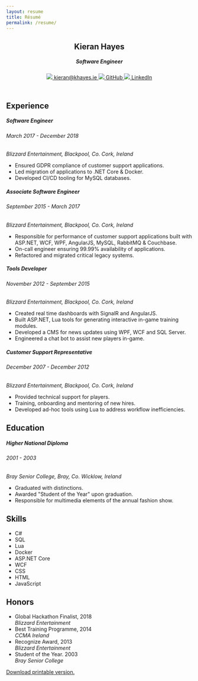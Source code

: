 ```yaml
---
layout: resume
title: Résumé
permalink: /resume/
---
```


<article>
    <header>
        <h1>Kieran Hayes</h1>
        <h5>Software Engineer</h5>
        <nav class="icons">
            <a href="mailto:kieran@khayes.ie" title="kieran@khayes.ie" target="_blank">
                <img src="{{ '/assets/icons/email.svg' | relative_url }}" />
                <span>kieran@khayes.ie</span>
            </a>
            <a href="https://github.com/khayes/" title="GitHub" target="_blank">
                <img src="{{ '/assets/icons/github.svg' | relative_url }}" />
                <span>GitHub</span>
            </a>
            <a href="https://www.linkedin.com/in/kieran-hayes/" title="LinkedIn" target="_blank">
                <img src="{{ '/assets/icons/linkedin.svg' | relative_url }}" />
                <span>LinkedIn</span>
            </a>
        </nav>
    </header>
    <section id="experience">
        <h2>Experience</h2>
        <section>
            <hgroup>
                <h5>Software Engineer</h5>
                <h6>March 2017 - December 2018</h6>
            </hgroup>
            <address class="blizzard-entertainment">Blizzard Entertainment, Blackpool, Co. Cork, Ireland</address>
            <ul>
                <li>Ensured GDPR compliance of customer support applications.</li>
                <li>Led migration of applications to .NET Core & Docker.</li>
                <li>Developed CI/CD tooling for MySQL databases.</li>
            </ul>
        </section>
        <section>
            <hgroup>
                <h5>Associate Software Engineer</h5>
                <h6>September 2015 - March 2017</h6>
            </hgroup>
            <address class="blizzard-entertainment">Blizzard Entertainment, Blackpool, Co. Cork, Ireland</address>
            <ul>
                <li>Responsible for performance of customer support applications built with ASP.NET, WCF, WPF, AngularJS, MySQL, RabbitMQ & Couchbase.</li>
                <li>On-call engineer ensuring 99.99% availability of applications.</li>
                <li>Refactored and migrated critical legacy systems.</li>
            </ul>
        </section>
        <section>
            <hgroup>
                <h5>Tools Developer</h5>
                <h6>November 2012 - September 2015</h6>
            </hgroup>
            <address class="blizzard-entertainment">Blizzard Entertainment, Blackpool, Co. Cork, Ireland</address>
            <ul>
                <li>Created real time dashboards with SignalR and AngularJS.</li>
                <li>Built ASP.NET, Lua tools for generating interactive in-game training modules.</li>
                <li>Developed a CMS for news updates using WPF, WCF and SQL Server.</li>
                <li>Engineered a chat bot to assist new players in-game.</li>
            </ul>
        </section>
        <section>
            <hgroup>
                <h5>Customer Support Representative</h5>
                <h6>December 2007 - December 2012</h6>
            </hgroup>
            <address class="blizzard-entertainment">Blizzard Entertainment, Blackpool, Co. Cork, Ireland</address>
            <ul>
                <li>Provided technical support for players.</li>
                <li>Training, onboarding and mentoring of new hires.</li>
                <li>Developed ad-hoc tools using Lua to address workflow inefficiencies.</li>
            </ul>
        </section>
    </section>
    <section id="education">
        <h2>Education</h2>
        <section>
            <hgroup>
                <h5>Higher National Diploma</h5>
                <h6>2001 - 2003</h6>
            </hgroup>
            <address class="btech">Bray Senior College, Bray, Co. Wicklow, Ireland</address>
            <ul>
                <li>Graduated with distinctions.</li>
                <li>Awarded "Student of the Year" upon graduation.</li>
                <li>Responsible for multimedia elements of the annual fashion show.</li>
            </ul>
        </section>
    </section>
    <section id="skills">
        <h2>Skills</h2>
        <ul>
            <li>C#</li>
            <li>SQL</li>
            <li>Lua</li>
            <li>Docker</li>
            <li>ASP.NET Core</li>
            <li>WCF</li>
            <li>CSS</li>
            <li>HTML</li>
            <li>JavaScript</li>
        </ul>
    </section>
    <section id="honors">
        <h2>Honors</h2>
        <ul>
            <li>
                <span>Global Hackathon Finalist, 2018</span>
                <address>Blizzard Entertainment</address>
            </li>
            <li>
                <span>Best Training Programme, 2014</span>
                <address>CCMA Ireland</address>
            </li>
            <li>
                <span>Recognize Award, 2013</span>
                <address>Blizzard Entertainment</address>
            </li>
            <li>
                <span>Student of the Year. 2003</span>
                <address>Bray Senior College</address>
            </li>
        </ul>
    </section>
    <footer><a href="/assets/Kieran%20Hayes%20-%20Résumé.pdf" download>Download printable version.</a></footer>
</article>
